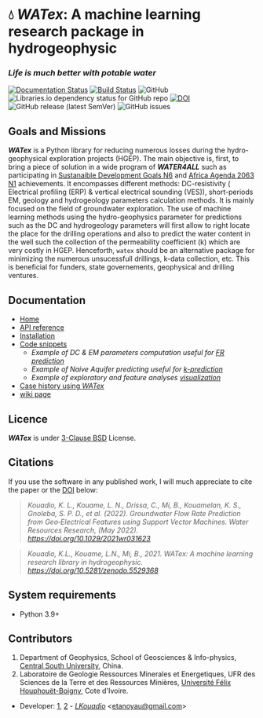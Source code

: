 # 💧 _WATex_: A machine learning research package in hydrogeophysic

### *Life is much better with potable water*

 [![Documentation Status](https://readthedocs.org/projects/watex/badge/?version=latest)](https://watex.readthedocs.io/en/latest/?badge=latest)
 [![Build Status](https://travis-ci.com/WEgeophysics/watex.svg?branch=master)](https://travis-ci.com/WEgeophysics/watex)
 ![GitHub](https://img.shields.io/github/license/WEgeophysics/watex?color=blue&label=Licence&style=flat-square)
  ![Libraries.io dependency status for GitHub repo](https://img.shields.io/librariesio/github/WEgeophysics/watex?logo=appveyor) [![DOI](https://zenodo.org/badge/DOI/10.5281/zenodo.6657013.svg)](https://doi.org/10.5281/zenodo.6657013)
  ![GitHub release (latest SemVer)](https://img.shields.io/github/v/release/WEgeophysics/watex?logo=python)
  ![GitHub issues](https://img.shields.io/github/issues/WEgeophysics/watex)


##  Goals and Missions 

**_WATex_** is a Python  library for reducing numerous losses during the hydro-geophysical exploration projects (HGEP).
  The main objective is, first, to bring a piece of solution in a wide program of  **_WATER4ALL_** such 
   as participating in [Sustanaible Development Goals N6](https://www.un.org/sustainabledevelopment/development-agenda/) and [Africa Agenda 2063 N1](https://au.int/en/agenda2063/flagship-projects#)  achievements.
   It encompasses different methods: DC-resistivity ( Electrical profiling (ERP) & vertical electrical sounding (VES)), short-periods EM, geology and hydrogeology parameters calculation methods. 
   It is mainly focused on the field of groundwater exploration. The use of machine learning methods using the hydro-geophysics parameter for predictions 
   such as the DC and hydrogeology parameters will first allow to right locate the place for the
   drilling operations and also to predict the water content in the well such the collection of the permeability coefficient (k) which are very costly in HGEP. Henceforth, `watex` should be an alternative package for minimizing  the numerous unsucessfull drillings, k-data collection, etc. This is beneficial for funders, state governements, geophysical and drilling ventures. 
 

## Documentation 

* [Home](https://watex.readthedocs.io/en/latest/)
* [API reference](https://watex.readthedocs.io/en/latest/api_references.html)
* [Installation](https://watex.readthedocs.io/en/latest/installation.html)
* [Code snippets](https://watex.readthedocs.io/en/latest/demo/tutorials.html)
  * *Example of DC & EM parameters computation useful for [FR prediction](https://github.com/WEgeophysics/watex/blob/master/docs/source/demo/edemo.ipynb)*
  * *Example of Naive Aquifer predicting useful for [k-prediction](https://github.com/WEgeophysics/watex/blob/master/docs/source/demo/hdemo.ipynb)*
  * *Example of exploratory and feature analyses [visualization](https://github.com/WEgeophysics/watex/blob/master/docs/source/demo/qdemo.ipynb)*
* [Case history using _WATex_](https://agupubs.onlinelibrary.wiley.com/doi/epdf/10.1029/2021WR031623)
* [wiki page](https://github.com/WEgeophysics/watex/wiki) 

         
## Licence 

**_WATex_** is under [3-Clause BSD](https://opensource.org/licenses/BSD-3-Clause) License.


## Citations


If you use the software in any published work, I will much appreciate to cite the paper or the [DOI](https://doi.org/10.5281/zenodo.5529368) below:

> *Kouadio, K. L., Kouame, L. N., Drissa, C., Mi, B., Kouamelan, K. S., Gnoleba, S. P. D., et al. (2022). Groundwater Flow Rate Prediction from Geo‐Electrical Features using Support Vector Machines. Water Resources Research, (May 2022). https://doi.org/10.1029/2021wr031623*

> *Kouadio, K.L., Kouame, L.N., Mi, B., 2021. WATex: A machine learning research library in hydrogeophysic. https://doi.org/10.5281/zenodo.5529368*


## System requirements
* Python 3.9+ 

## Contributors
  
1. Department of Geophysics, School of Geosciences & Info-physics, [Central South University](https://en.csu.edu.cn/), China.
2. Laboratoire de Geologie Ressources Minerales et Energetiques, UFR des Sciences de la Terre et des Ressources Minières, [Université Félix Houphouët-Boigny]( https://www.univ-fhb.edu.ci/index.php/ufr-strm/), Cote d'Ivoire.

* Developer: [1](https://en.csu.edu.cn/), [2](https://www.univ-fhb.edu.ci/index.php/ufr-strm/) - [_LKouadio_](etanoyau@gmail.com) <<etanoyau@gmail.com>>


